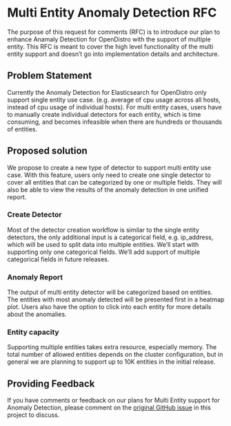 # Multi Entity Anomaly Detection RFC

The purpose of this request for comments (RFC) is to introduce our plan to enhance Anamaly Detection for OpenDistro with the support of multiple entity. This RFC is meant to cover the high level functionality of the multi entity support and doesn’t go into implementation details and architecture.

## Problem Statement

Currently the Anomaly Detection for Elasticsearch for OpenDistro only support single entity use case. (e.g. average of cpu usage across all hosts, instead of cpu usage of individual hosts). For multi entity cases, users have to manually create individual detectors for each entity, which is time consuming, and becomes infeasible when there are hundreds or thousands of entities.

## Proposed solution

We propose to create a new type of detector to support multi entity use case. With this feature, users only need to create one single detector to cover all entities that can be categorized by one or multiple fields. They will also be able to view the results of the anomaly detection in one unified report.

### Create Detector

Most of the detector creation workflow is similar to the single entity detectors, the only additional input is a categorical field, e.g. ip_address, which will be used to split data into multiple entities. We’ll start with supporting only one categorical fields. We’ll add support of multiple categorical fields in future releases.

### Anomaly Report

The output of multi entity detector will be categorized based on entities. The entities with most anomaly detected will be presented first in a heatmap plot. Users also have the option to click into each entity for more details about the anomalies. 

### Entity capacity

Supporting multiple entities takes extra resource, especially memory. The total number of allowed entities depends on the cluster configuration, but in general we are planning to support up to 10K entities in the initial release. 

## Providing Feedback

If you have comments or feedback on our plans for Multi Entity support for Anomaly Detection, please comment on the [original GitHub issue](https://github.com/opendistro-for-elasticsearch/anomaly-detection/issues/xxx) in this project to discuss.
